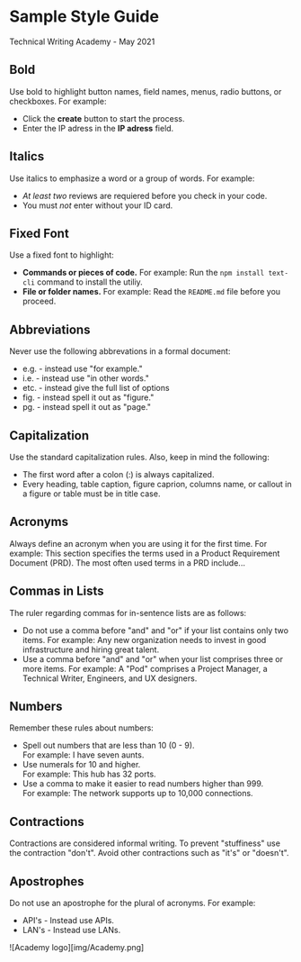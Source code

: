 # Sample Style Guide
Technical Writing Academy - May 2021

## Bold

Use bold to highlight button names, field names, menus, radio buttons, or checkboxes. For example:
* Click the **create** button to start the process.
* Enter the IP adress in the **IP adress** field.

## Italics

Use italics to emphasize a word or a group of words. For example:
* *At least two* reviews are requiered before you check in your code.
* You must *not* enter without your ID card.

## Fixed Font
Use a fixed font to highlight:
* **Commands or pieces of code.** For example: Run the `npm install text-cli` command to install the utiliy.
* **File or folder names.** For example: Read the `README.md` file before you proceed.

## Abbreviations
Never use the following abbrevations in a formal document:
* e.g. - instead use "for example."
* i.e. - instead use "in other words."
* etc. - instead give the full list of options
* fig. - instead spell it out as "figure."
* pg. - instead spell it out as "page."

## Capitalization
Use the standard capitalization rules. Also, keep in mind the following:
* The first word after a colon (:) is always capitalized.
* Every heading, table caption, figure caprion, columns name, or callout in a figure or table must be in title case. 

## Acronyms
Always define an acronym when you are using it for the first time. For example: This section specifies the terms used in a Product Requirement Document (PRD). The most often used terms in a PRD include...

## Commas in Lists
The ruler regarding commas for in-sentence lists are as follows:
* Do not use a comma before "and" and "or" if your list contains only two items. For example:
Any new organization needs to invest in good infrastructure and hiring great talent.
* Use a comma before "and" and "or" when your list comprises three or more items. For example:
A "Pod" comprises a Project Manager, a Technical Writer, Engineers, and UX designers.

## Numbers 
Remember these rules about numbers:
* Spell out numbers that are less than 10 (0 - 9). <br>
For example: I have seven aunts.
* Use numerals for 10 and higher.<br>
For example: This hub has 32 ports.
* Use a comma to make it easier to read numbers higher than 999.<br>
For example: The network supports up to 10,000 connections. 

## Contractions
Contractions are considered informal writing.
To prevent "stuffiness" use the contraction "don't".
Avoid other contractions such as "it's" or "doesn't".

## Apostrophes
Do not use an apostrophe for the plural of acronyms. For example:
* API's - Instead use APIs.
* LAN's - Instead use LANs.


![Academy logo][img/Academy.png]
